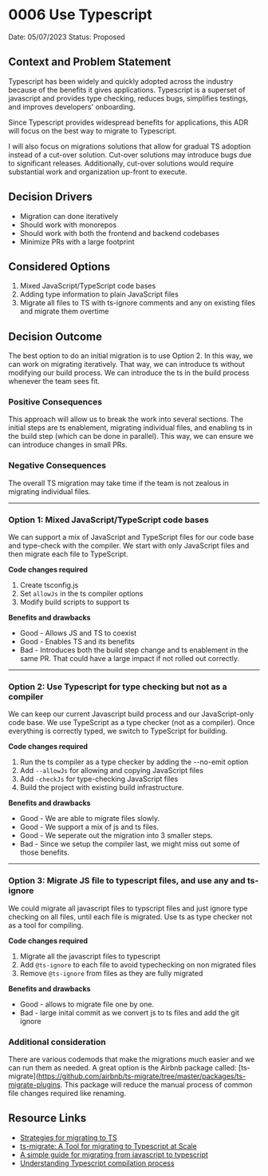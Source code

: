 # 0006 Use Typescript

Date: 05/07/2023
Status: Proposed  <!-- Proposed | Accepted | Rejected | Superceded -->

## Context and Problem Statement

Typescript has been widely and quickly adopted across the industry because of the benefits it gives applications. Typescript is a superset of javascript and provides type checking, reduces bugs, simplifies testings, and improves developers' onboarding. 

Since Typescript provides widespread benefits for applications, this ADR will focus on the best way to migrate to Typescript.

I will also focus on migrations solutions that allow for gradual TS adoption instead of a cut-over solution. Cut-over solutions may introduce bugs due to significant releases. 
Additionally, cut-over solutions would require substantial work and organization up-front to execute. 


## Decision Drivers

- Migration can done iteratively 
- Should work with monorepos 
- Should work with both the frontend and backend codebases 
- Minimize PRs with a large footprint


## Considered Options

1. Mixed JavaScript/TypeScript code bases
2. Adding type information to plain JavaScript files
3. Migrate all files to TS with ts-ignore comments and any on existing files and migrate them overtime 


## Decision Outcome

The best option to do an initial migration is to use Option 2. In this way, we can work on migrating iteratively. That way, we can introduce ts without modifying our build process. We can introduce the ts in the build process whenever the team sees fit. 

### Positive Consequences

This approach will allow us to break the work into several sections. The initial steps are ts enablement, migrating individual files, and enabling ts in the build step (which can be done in parallel). This way, we can ensure we can introduce changes in small PRs. 

### Negative Consequences 
The overall TS migration may take time if the team is not zealous in migrating individual files. 

---
### Option 1: Mixed JavaScript/TypeScript code bases

We can support a mix of JavaScript and TypeScript files for our code base and type-check with the compiler. We start with only JavaScript files and then migrate each file to TypeScript.

**Code changes required**

1. Create tsconfig.js 
2. Set `allowJs` in the ts compiler options
3. Modify build scripts to support ts  

**Benefits and drawbacks**
- Good - Allows JS and TS to coexist 
- Good - Enables TS and its benefits
- Bad - Introduces both the build step change and ts enablement in the same PR. That could have a large impact if not rolled out correctly. 

---
### Option 2: Use Typescript for type checking but not as a compiler

We can keep our current Javascript build process and our JavaScript-only code base. We use TypeScript as a type checker (not as a compiler). Once everything is correctly typed, we switch to TypeScript for building.

**Code changes required**
1. Run the ts compiler as a type checker by adding the --no-emit option 
2. Add `--allowJs` for allowing and copying JavaScript files
3. Add `-checkJs` for type-checking JavaScript files
4. Build the project with existing build infrastructure. 

**Benefits and drawbacks**
- Good - We are able to migrate files slowly. 
- Good - We support a mix of js and ts files. 
- Good - We seperate out the migration into 3 smaller steps.
- Bad - Since we setup the compiler last, we might miss out some of those benefits. 

---
### Option 3: Migrate JS file to typescript files, and use any and ts-ignore

We could migrate all javascript files to typscript files and just ignore type checking on all files, until each file is migrated. Use ts as type checker not as a tool for compiling. 

**Code changes required**
1. Migrate all the javascript files to typescript 
2. Add `@ts-ignore` to each file to avoid typechecking on non migrated files 
3. Remove `@ts-ignore` from files as they are fully migrated

**Benefits and drawbacks**
- Good - allows to migrate file one by one. 
- Bad - large inital commit as we convert js to ts files and add the git ignore 

### Additional consideration 

There are various codemods that make the migrations much easier and we can run them as needed. A great option is the Airbnb package called: [ts-migrate](https://github.com/airbnb/ts-migrate/tree/master/packages/ts-migrate-plugins. This package will reduce the manual process of common file changes required like renaming. 

## Resource Links

- [Strategies for migrating to TS](https://exploringjs.com/tackling-ts/ch_migrating-to-typescript.html) 
- [ts-migrate: A Tool for migrating to Typescript at Scale](https://medium.com/airbnb-engineering/ts-migrate-a-tool-for-migrating-to-typescript-at-scale-cd23bfeb5cc)
- [A simple guide for migrating from javascript to typescript](https://blog.logrocket.com/a-simple-guide-for-migrating-from-javascript-to-typescript/)
- [Understanding Typescript compilation process](https://medium.com/jspoint/typescript-compilation-the-typescript-compiler-4cb15f7244bc)